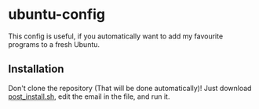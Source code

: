 ubuntu-config
=============

This config is useful, if you automatically want to add my favourite programs to a fresh Ubuntu.

Installation
------------

Don't clone the repository (That will be done automatically)!
Just download [post_install.sh](post_install/post_install.sh), edit the email in the file, and run it.
